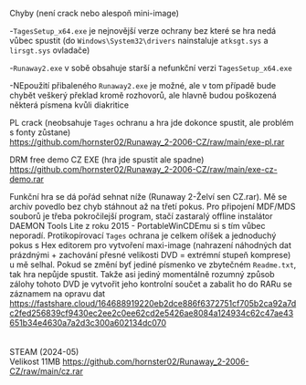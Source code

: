 Chyby (není crack nebo alespoň mini-image)

-```TagesSetup_x64.exe``` je nejnovější verze ochrany bez které se hra nedá vůbec spustit (do ```Windows\System32\drivers``` nainstaluje ```atksgt.sys``` a ```lirsgt.sys``` ovladače)

-```Runaway2.exe``` v sobě obsahuje starší a nefunkční verzi ```TagesSetup_x64.exe```

-NEpoužití přibaleného ```Runaway2.exe``` je možné, ale v tom případě bude chybět veškerý překlad kromě rozhovorů, ale hlavně budou poškozená některá písmena kvůli diakritice

PL crack (neobsahuje ```Tages``` ochranu a hra jde dokonce spustit, ale problém s fonty zůstane)
<br/>
https://github.com/hornster02/Runaway_2-2006-CZ/raw/main/exe-pl.rar

DRM free demo CZ EXE (hra jde spustit ale spadne)
<br/>
https://github.com/hornster02/Runaway_2-2006-CZ/raw/main/exe-cz-demo.rar

Funkční hra se dá pořád sehnat níže (Runaway 2-Želví sen CZ.rar). Mě se archiv povedlo bez chyb stáhnout až na třetí pokus. Pro připojení MDF/MDS souborů je třeba pokročilejší program, stačí zastaralý offline instalátor DAEMON Tools Lite z roku 2015 - PortableWinCDEmu si s tím vůbec neporadí. Protikopírovací ```Tages``` ochrana je celkem oříšek a jednoduchý pokus s Hex editorem pro vytvoření maxi-image (nahrazení náhodných dat prázdnými + zachování přesné velikosti DVD = extrémní stupeň komprese) u mě selhal. Pokud se změní byť jediné písmenko ve zbytečném ```Readme.txt```, tak hra nepůjde spustit. Takže asi jediný momentálně rozumný způsob zálohy tohoto DVD je vytvořit jeho kontrolní součet a zabalit ho do RARu se záznamem na opravu dat
<br/>
https://fastshare.cloud/164688919220eb2dce886f6372751cf705b2ca92a7dc2fed256839cf9430ec2ee2c0ee62cd2e5426ae8084a124934c62c47ae43651b34e4630a7a2d3c300a602134dc070
<br/>
<br/>
<br/>
STEAM (2024-05)
<br/>
Velikost 11MB https://github.com/hornster02/Runaway_2-2006-CZ/raw/main/cz.rar
